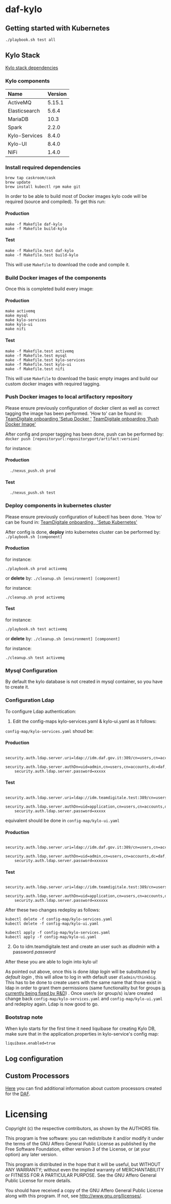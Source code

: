 # daf-kylo

## Getting started with Kubernetes
```
./playbook.sh test all
```

## Kylo Stack

[Kylo stack dependencies](http://kylo.readthedocs.io/en/v0.8.3/installation/Dependencies.html#kylo-stack-dependencies)

### Kylo components

| Name 			      | Version |
|:--- 				    |:--- 		|
| ActiveMQ        | 5.15.1 	|
| Elasticsearch 	| 5.6.4 	|
| MariaDB		      | 10.3 		|
| Spark			      | 2.2.0		|
| Kylo-Services		| 8.4.0		|
| Kylo-UI     		| 8.4.0		|
| NiFi		        | 1.4.0		|

### Install required dependencies

```
brew tap caskroom/cask
brew update
brew install kubectl rpm make git
```

In order to be able to build most of Docker images kylo code will be required (source and compiled). To get this run:
#### Production
```
make -f Makefile daf-kylo
make -f Makefile build-kylo
```

#### Test
```
make -f Makefile.test daf-kylo
make -f Makefile.test build-kylo
```

This will use `Makefile` to download the code and compile it.

### Build Docker images of the components
Once this is completed build every image:
#### Production
```
make activemq
make mysql
make kylo-services
make kylo-ui
make nifi
```
#### Test
```
make -f Makefile.test activemq
make -f Makefile.test mysql
make -f Makefile.test kylo-services
make -f Makefile.test kylo-ui
make -f Makefile.test nifi
```

This will use `Makefile` to download the basic empty images and build our custom docker images with required tagging.


### Push Docker images to local artifactory repository
Please ensure previously configuration of docker client as well as correct tagging the image has been performed. 'How to' can be found in:
[TeamDigitale onboarding  'Setup Docker '](https://docs.google.com/document/d/1KqeaZ2yj7rofslqzklYTCLb3AxPnV1mzOgSXOuTHTyw/edit?ts=59faf23f&pli=1#heading=h.ubxuumcef218)
[TeamDigitale onboarding  'Push Docker Image'](https://docs.google.com/document/d/1KqeaZ2yj7rofslqzklYTCLb3AxPnV1mzOgSXOuTHTyw/edit?ts=59faf23f&pli=1#heading=h.47zm3aqq5wip)

After config and proper tagging has been done, push can be performed by: `docker push [repositoryurl:repositoryport/artifact:version]`

for instance:

#### Production
  ```
    ./nexus_push.sh prod
  ```
#### Test
  ```
    ./nexus_push.sh test
  ```
  
### Deploy components in kubernetes cluster
Please ensure previously configuration of kubectl has been done. 'How to' can be found in: [TeamDigitale onboarding , 'Setup Kubernetes'](https://docs.google.com/document/d/1KqeaZ2yj7rofslqzklYTCLb3AxPnV1mzOgSXOuTHTyw/edit?ts=59faf23f&pli=1#heading=h.vvi8emze7m35)

After config is done, **deploy** into kubernetes cluster can be performed by: `./playbook.sh [component]`
#### Production

for instance:
  ```
  ./playbook.sh prod activemq
  ```

or **delete** by: `./cleanup.sh [environment] [component]`

for instance:
  ```
  ./cleanup.sh prod activemq
  ```
#### Test

for instance:
  ```
  ./playbook.sh test activemq
  ```

or **delete** by: `./cleanup.sh [environment] [component]`

for instance:
  ```
  ./cleanup.sh test activemq
  ```
### Mysql Configuration
By default the kylo database is not created in mysql container, so you have to create it.

### Configuration Ldap
To configure Ldap authentication:
1. Edit the config-maps kylo-services.yaml & kylo-ui.yaml as it follows:

`config-map/kylo-services.yaml` shoud be:
#### Production
```
    security.auth.ldap.server.uri=ldap://idm.daf.gov.it:389/cn=users,cn=accounts,dc=daf,dc=gov,dc=it
    security.auth.ldap.server.authDn=uid=admin,cn=users,cn=accounts,dc=daf,dc=gov,dc=it
    security.auth.ldap.server.password=xxxxx
```
#### Test
```   
    security.auth.ldap.server.uri=ldap://idm.teamdigitale.test:389/cn=users,cn=accounts,dc=daf,dc=gov,dc=it
    security.auth.ldap.server.authDn=uid=application,cn=users,cn=accounts,dc=daf,dc=gov,dc=it
    security.auth.ldap.server.password=xxxxx
```

equivalent should be done in `config-map/kylo-ui.yaml`
#### Production
```
    security.auth.ldap.server.uri=ldap://idm.daf.gov.it:389/cn=users,cn=accounts,dc=daf,dc=gov,dc=it
    security.auth.ldap.server.authDn=uid=admin,cn=users,cn=accounts,dc=daf,dc=gov,dc=it
    security.auth.ldap.server.password=xxxxxx
```
#### Test

```
    security.auth.ldap.server.uri=ldap://idm.teamdigitale.test:389/cn=users,cn=accounts,dc=daf,dc=gov,dc=it
    security.auth.ldap.server.authDn=uid=application,cn=users,cn=accounts,dc=daf,dc=gov,dc=it
    security.auth.ldap.server.password=xxxxxx
```
After these two changes redeploy as follows:
```
kubectl delete -f config-map/kylo-services.yaml
kubectl delete -f config-map/kylo-ui.yaml

kubectl apply -f config-map/kylo-services.yaml
kubectl apply -f config-map/kylo-ui.yaml
```

2. Go to idm.teamdigitale.test and create an user such as *dladmin* with a password *password*


After these you are able to login into kylo ui!

As pointed out above, once this is done *ldap login* will be substituted by *default login* , this will allow to log in with default user `dladmin/thinkbig`. This has to be done to create users with the same name that those exist in ldap in order to grant them permissions (same functionality but for groups [is currently being fixed by R&D](https://kylo-io.atlassian.net/browse/KYLO-496)) . Once user/s (or group/s) is/are created change back `config-map/kylo-services.yaml` and `config-map/kylo-ui.yaml` and redeploy again. Ldap is now good to go.

### Bootstrap note
When kylo starts for the first time it need liquibase for creating Kylo DB, make sure that in the application.properties in kylo-service's config map:

```
liquibase.enabled=true
```

## Log configuration

## Custom Processors

[Here](./nifi/extensions/processors/Readme.md) you can find additional information about custom processors created for the [DAF](https://teamdigitale.governo.it/it/projects/daf.htm).

# Licensing

Copyright (c) the respective contributors, as shown by the AUTHORS file.

This program is free software: you can redistribute it and/or modify
it under the terms of the GNU Affero General Public License as published
by the Free Software Foundation, either version 3 of the License, or
(at your option) any later version.

This program is distributed in the hope that it will be useful,
but WITHOUT ANY WARRANTY; without even the implied warranty of
MERCHANTABILITY or FITNESS FOR A PARTICULAR PURPOSE.  See the
GNU Affero General Public License for more details.

You should have received a copy of the GNU Affero General Public License
along with this program.  If not, see <http://www.gnu.org/licenses/>.

